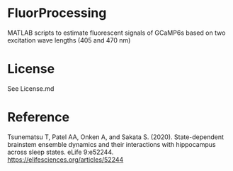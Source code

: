 # FluorProcessing

MATLAB scripts to estimate fluorescent signals of GCaMP6s based on two excitation wave lengths (405 and 470 nm)

# License
See License.md

# Reference
Tsunematsu T, Patel AA, Onken A, and Sakata S. (2020). State-dependent brainstem ensemble dynamics and their interactions with hippocampus across sleep states. eLife 9:e52244. https://elifesciences.org/articles/52244
